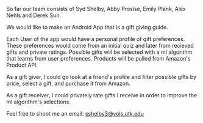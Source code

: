 So far our team consists of Syd Shelby, Abby Prosise, Emily Plank, Alex Nehls and Derek Sun.

We would like to make an Android App that is a gift giving guide.

Each User of the app would have a personal profile of gift preferences. These preferences would come from an initial quiz and later from recieved gifts and private ratings. Possible gifts will be selected with a ml algorithm that learns from user preferences. Products will be pulled from Amazon's Product API.

As a gift giver, I could go look at a friend's profile and filter possible gifts by price, select a gift, and purchase it from Amazon.

As a gift receiver, I could privately rate gifts I receive in order to improve the ml algorithm's selections.

Feel free to shoot me an email: sshelby3@vols.utk.edu
